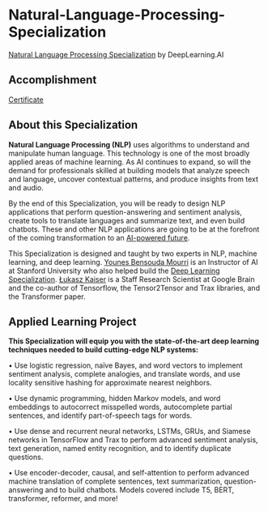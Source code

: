 # Natural-Language-Processing-Specialization
[Natural Language Processing Specialization](https://www.coursera.org/specializations/natural-language-processing) by DeepLearning.AI

## Accomplishment

[Certificate](https://coursera.org/share/69eb01bec9f4bcddb6295f8ea699f73f)

## About this Specialization

**Natural Language Processing (NLP)** uses algorithms to understand and manipulate human language. This technology is one of the most broadly applied areas of machine learning. As AI continues to expand, so will the demand for professionals skilled at building models that analyze speech and language, uncover contextual patterns, and produce insights from text and audio.

By the end of this Specialization, you will be ready to design NLP applications that perform question-answering and sentiment analysis, create tools to translate languages and summarize text, and even build chatbots. These and other NLP applications are going to be at the forefront of the coming transformation to an [AI-powered future](https://bit.ly/3dRdU2m).

This Specialization is designed and taught by two experts in NLP, machine learning, and deep learning. [Younes Bensouda Mourri](https://www.linkedin.com/in/younes-bensouda-mourri-8749b9a9/) is an Instructor of AI at Stanford University who also helped build the [Deep Learning Specialization](https://bit.ly/3fexxkV). [Łukasz Kaiser](https://www.linkedin.com/in/lukaszkaiser/) is a Staff Research Scientist at Google Brain and the co-author of Tensorflow, the Tensor2Tensor and Trax libraries, and the Transformer paper. 

## Applied Learning Project

**This Specialization will equip you with the state-of-the-art deep learning techniques needed to build cutting-edge NLP systems:**

• Use logistic regression, naïve Bayes, and word vectors to implement sentiment analysis, complete analogies, and translate words, and use locality sensitive hashing for approximate nearest neighbors.

• Use dynamic programming, hidden Markov models, and word embeddings to autocorrect misspelled words, autocomplete partial sentences, and identify part-of-speech tags for words.

• Use dense and recurrent neural networks, LSTMs, GRUs, and Siamese networks in TensorFlow and Trax to perform advanced sentiment analysis, text generation, named entity recognition, and to identify duplicate questions. 

• Use encoder-decoder, causal, and self-attention to perform advanced machine translation of complete sentences, text summarization, question-answering and to build chatbots. Models covered include T5, BERT, transformer, reformer, and more!